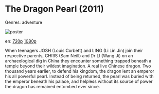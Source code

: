 # The Dragon Pearl (2011)

Genres: adventure

![poster](http://image.tmdb.org/t/p/w500/a8wERZIxQhKpWSEnf3MhiJ2e4Ws.jpg)

en:
  [720p](magnet:?xt=urn:btih:91753A0393FA7B467BD45E939E747DFCE00366E8&tr=udp://glotorrents.pw:6969/announce&tr=udp://tracker.opentrackr.org:1337/announce&tr=udp://torrent.gresille.org:80/announce&tr=udp://tracker.openbittorrent.com:80&tr=udp://tracker.coppersurfer.tk:6969&tr=udp://tracker.leechers-paradise.org:6969&tr=udp://p4p.arenabg.ch:1337&tr=udp://tracker.internetwarriors.net:1337)
  [1080p](magnet:?xt=urn:btih:CC48BF73D41B6839F8002F2213BA2EE26FF0506B&tr=udp://glotorrents.pw:6969/announce&tr=udp://tracker.opentrackr.org:1337/announce&tr=udp://torrent.gresille.org:80/announce&tr=udp://tracker.openbittorrent.com:80&tr=udp://tracker.coppersurfer.tk:6969&tr=udp://tracker.leechers-paradise.org:6969&tr=udp://p4p.arenabg.ch:1337&tr=udp://tracker.internetwarriors.net:1337)
  


When teenagers JOSH (Louis Corbett) and LING (Li Lin Jin) join their respective parents, CHRIS (Sam Neill) and Dr LI (Wang Ji) on an archaeological dig in China they encounter something trapped beneath a temple beyond their wildest imagination. A real live Chinese dragon. Two thousand years earlier, to defend his kingdom, the dragon lent an emperor his all powerful pearl. Instead of being returned, the pearl was buried with the emperor beneath his palace, and helpless without its source of power the dragon has remained entombed ever since.